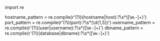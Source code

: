 import re

hostname_pattern = re.compile(r'(?i)(hostname|host):?\s*([\w.-]+)')
port_pattern = re.compile(r'(?i)(port):?\s*(\d{1,5})')
username_pattern = re.compile(r'(?i)(user|username):?\s*([\w.-]+)')
dbname_pattern = re.compile(r'(?i)(database|dbname):?\s*([\w.-]+)')
